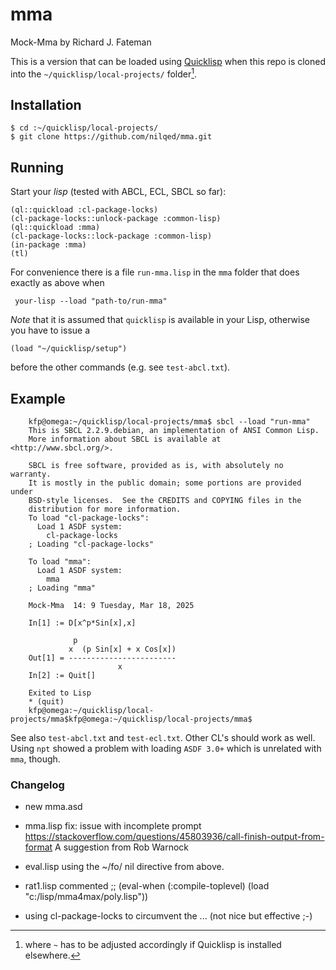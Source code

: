 # mma
Mock-Mma by Richard J. Fateman

This is a version that can be loaded using [Quicklisp](https://www.quicklisp.org/beta/)
when this repo is cloned into the `~/quicklisp/local-projects/` folder[^1].


## Installation

    $ cd :~/quicklisp/local-projects/
    $ git clone https://github.com/nilqed/mma.git

## Running
Start your *lisp* (tested with ABCL, ECL, SBCL so far): 

    (ql::quickload :cl-package-locks)
    (cl-package-locks::unlock-package :common-lisp)
    (ql::quickload :mma)
    (cl-package-locks::lock-package :common-lisp)
    (in-package :mma)
    (tl)

For convenience there is a file `run-mma.lisp` in the `mma` folder that
does exactly as above when

     your-lisp --load "path-to/run-mma"

*Note* that it is assumed that `quicklisp` is available in your Lisp, otherwise you have
to issue a

    (load "~/quicklisp/setup")

before the other commands (e.g. see `test-abcl.txt`).

## Example


        kfp@omega:~/quicklisp/local-projects/mma$ sbcl --load "run-mma"
        This is SBCL 2.2.9.debian, an implementation of ANSI Common Lisp.
        More information about SBCL is available at <http://www.sbcl.org/>.
        
        SBCL is free software, provided as is, with absolutely no warranty.
        It is mostly in the public domain; some portions are provided under
        BSD-style licenses.  See the CREDITS and COPYING files in the
        distribution for more information.
        To load "cl-package-locks":
          Load 1 ASDF system:
            cl-package-locks
        ; Loading "cl-package-locks"
        
        To load "mma":
          Load 1 ASDF system:
            mma
        ; Loading "mma"
        
        Mock-Mma  14: 9 Tuesday, Mar 18, 2025
        
        In[1] := D[x^p*Sin[x],x]
        
                  p
                 x  (p Sin[x] + x Cos[x])
        Out[1] = ------------------------
                            x
        In[2] := Quit[]
        
        Exited to Lisp
        * (quit)
        kfp@omega:~/quicklisp/local-projects/mma$kfp@omega:~/quicklisp/local-projects/mma$
        
See also `test-abcl.txt` and `test-ecl.txt`. Other CL's should work as well. Using `npt`
showed a problem with loading `ASDF 3.0+` which is unrelated with `mma`, though.


### Changelog

  * new mma.asd
  * mma.lisp
      fix: issue with incomplete prompt 
      https://stackoverflow.com/questions/45803936/call-finish-output-from-format
      A suggestion from Rob Warnock
  * eval.lisp
      using the ~/fo/ nil directive from above.
  * rat1.lisp
      commented
      ;; (eval-when (:compile-toplevel) (load "c:/lisp/mma4max/poly.lisp")) 

  * using cl-package-locks to circumvent the ... (not nice but effective ;-)

    

[^1]: where `~` has to be adjusted accordingly if Quicklisp is installed elsewhere.
